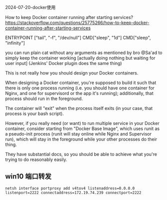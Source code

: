 2024-07-20-docker使用


How to keep Docker container running after starting services?
https://stackoverflow.com/questions/25775266/how-to-keep-docker-container-running-after-starting-services

ENTRYPOINT ["tail", "-f", "/dev/null"]
CMD["sleep", "1d"]
CMD["sleep", "infinity"]

you can run plain cat without any arguments as mentioned by bro @Sa'ad to simply keep the container working [actually doing nothing but waiting for user input] (Jenkins' Docker plugin does the same thing)



This is not really how you should design your Docker containers.

When designing a Docker container, you're supposed to build it such that there is only one process running (i.e. you should have one container for Nginx, and one for supervisord or the app it's running); additionally, that process should run in the foreground.

The container will "exit" when the process itself exits (in your case, that process is your bash script).


However, if you really need (or want) to run multiple service in your Docker container, consider starting from "Docker Base Image", which uses runit as a pseudo-init process (runit will stay online while Nginx and Supervisor run), which will stay in the foreground while your other processes do their thing.

They have substantial docs, so you should be able to achieve what you're trying to do reasonably easily.





## win10 端口转发 

```
netsh interface portproxy add v4tov4 listenaddress=0.0.0.0 listenport=2222 connectaddress=172.19.74.239 connectport=2222
```

